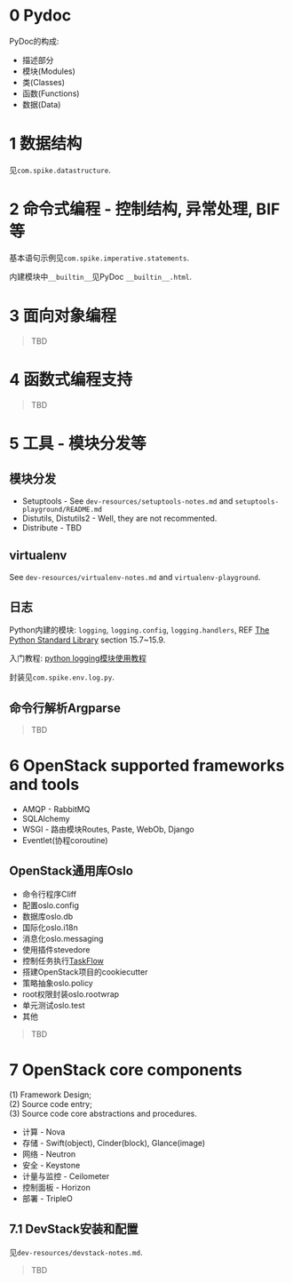 # 0 Pydoc

PyDoc的构成:
 
+ 描述部分
+ 模块(Modules)
+ 类(Classes)
+ 函数(Functions)
+ 数据(Data)

# 1 数据结构

见`com.spike.datastructure`.

# 2 命令式编程 - 控制结构, 异常处理, BIF等

基本语句示例见`com.spike.imperative.statements`.

内建模块中`__builtin__`见PyDoc `__builtin__.html`.

# 3 面向对象编程

> TBD

# 4 函数式编程支持

> TBD

# 5 工具 - 模块分发等
## 模块分发

+ Setuptools - See `dev-resources/setuptools-notes.md` and `setuptools-playground/README.md`
+ Distutils, Distutils2 - Well, they are not recommented.
+ Distribute - TBD

## virtualenv

See `dev-resources/virtualenv-notes.md` and `virtualenv-playground`.

## 日志

Python内建的模块: `logging`, `logging.config`, `logging.handlers`, REF [The Python Standard Library](https://docs.python.org/2.7/library/index.html) section 15.7~15.9.

入门教程: [python logging模块使用教程](http://www.jianshu.com/p/feb86c06c4f4)

封装见`com.spike.env.log.py`.

## 命令行解析Argparse

> TBD

# 6 OpenStack supported frameworks and tools

+ AMQP - RabbitMQ
+ SQLAlchemy
+ WSGI - 路由模块Routes, Paste, WebOb, Django
+ Eventlet(协程coroutine)

## OpenStack通用库Oslo

+ 命令行程序Cliff
+ 配置oslo.config
+ 数据库oslo.db
+ 国际化oslo.i18n
+ 消息化oslo.messaging
+ 使用插件stevedore
+ 控制任务执行[TaskFlow](https://wiki.openstack.org/wiki/TaskFlow)
+ 搭建OpenStack项目的cookiecutter
+ 策略抽象oslo.policy
+ root权限封装oslo.rootwrap
+ 单元测试oslo.test
+ 其他

> TBD

# 7 OpenStack core components

(1) Framework Design;  
(2) Source code entry;  
(3) Source code core abstractions and procedures.

+ 计算 - Nova
+ 存储 - Swift(object), Cinder(block), Glance(image)
+ 网络 - Neutron
+ 安全 - Keystone
+ 计量与监控 - Ceilometer
+ 控制面板 - Horizon
+ 部署 - TripleO

## 7.1 DevStack安装和配置

见`dev-resources/devstack-notes.md`.

> TBD

